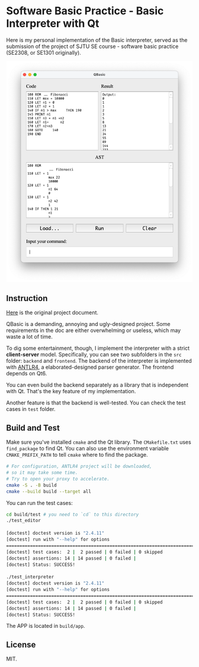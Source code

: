 # Software Basic Practice - Basic Interpreter with Qt

Here is my personal implementation of the Basic interpreter, served as the submission of the project of SJTU SE course - software basic practice (SE2308, or SE1301 originally).

![QBasic overview](assets/doc/fibonacci.png)

## Instruction

[Here](doc/QBasic-doc.pdf) is the original project document.

QBasic is a demanding, annoying and ugly-designed project. Some requirements in the doc are either overwhelming or useless, which may waste a lot of time.

To dig some entertainment, though, I implement the interpreter with a strict **client-server** model. Specifically, you can see two subfolders in the `src` folder: `backend` and `frontend`. The backend of the interpreter is implemented with [ANTLR4](https://www.antlr.org/), a elaborated-designed parser generator. The frontend depends on Qt6.

You can even build the backend separately as a library that is independent with Qt. That's the key feature of my implementation.

Another feature is that the backend is well-tested. You can check the test cases in `test` folder.

## Build and Test

Make sure you've installed `cmake` and the Qt library. The `CMakefile.txt` uses `find_package` to find Qt. You can also use the environment variable `CMAKE_PREFIX_PATH` to tell `cmake` where to find the package.

```sh
# For configuration, ANTLR4 project will be downloaded,
# so it may take some time.
# Try to open your proxy to accelerate.
cmake -S . -B build
cmake --build build --target all
```

You can run the test cases:

```sh
cd build/test # you need to `cd` to this directory
./test_editor

[doctest] doctest version is "2.4.11"
[doctest] run with "--help" for options
===============================================================================
[doctest] test cases:  2 |  2 passed | 0 failed | 0 skipped
[doctest] assertions: 14 | 14 passed | 0 failed |
[doctest] Status: SUCCESS!

./test_interpreter
[doctest] doctest version is "2.4.11"
[doctest] run with "--help" for options
===============================================================================
[doctest] test cases:  2 |  2 passed | 0 failed | 0 skipped
[doctest] assertions: 14 | 14 passed | 0 failed |
[doctest] Status: SUCCESS!
```

The APP is located in `build/app`.

## License

MIT.